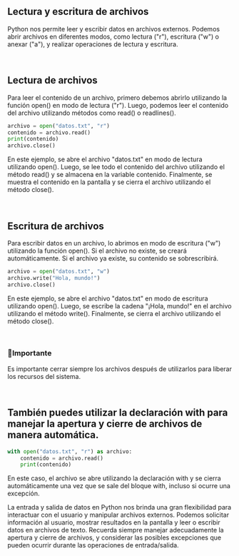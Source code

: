 ## Lectura y escritura de archivos

Python nos permite leer y escribir datos en archivos externos. Podemos abrir archivos en diferentes modos, como lectura ("r"), 
escritura ("w") o anexar ("a"), y realizar operaciones de lectura y escritura.

<br>

## Lectura de archivos   

Para leer el contenido de un archivo, primero debemos abrirlo utilizando la función open() en modo de lectura ("r"). Luego, podemos leer el contenido del archivo utilizando métodos como read() o readlines().
```py
archivo = open("datos.txt", "r")
contenido = archivo.read()
print(contenido)
archivo.close()
```

En este ejemplo, se abre el archivo "datos.txt" en modo de lectura utilizando open().
Luego, se lee todo el contenido del archivo utilizando el método read() y se almacena en la variable contenido.
Finalmente, se muestra el contenido en la pantalla y se cierra el archivo utilizando el método close().

<br>

## Escritura de archivos   

Para escribir datos en un archivo, lo abrimos en modo de escritura ("w") utilizando la función open(). 
Si el archivo no existe, se creará automáticamente. Si el archivo ya existe, su contenido se sobrescribirá.
```py
archivo = open("datos.txt", "w")
archivo.write("Hola, mundo!")
archivo.close()
```

En este ejemplo, se abre el archivo "datos.txt" en modo de escritura utilizando open(). 
Luego, se escribe la cadena "¡Hola, mundo!" en el archivo utilizando el método write(). 
Finalmente, se cierra el archivo utilizando el método close().

<br>

### 🛑Importante
Es importante cerrar siempre los archivos después de utilizarlos para liberar los recursos del sistema. 

<br>

## También puedes utilizar la declaración with para manejar la apertura y cierre de archivos de manera automática.

```py
with open("datos.txt", "r") as archivo:
    contenido = archivo.read()
    print(contenido)
```

En este caso, el archivo se abre utilizando la declaración with y se cierra automáticamente una vez que se sale del bloque with,
incluso si ocurre una excepción.

La entrada y salida de datos en Python nos brinda una gran flexibilidad para interactuar con el usuario y 
manipular archivos externos. Podemos solicitar información al usuario, mostrar resultados en la pantalla y 
leer o escribir datos en archivos de texto. Recuerda siempre manejar adecuadamente la apertura y cierre de archivos, 
y considerar las posibles excepciones que pueden ocurrir durante las operaciones de entrada/salida.
